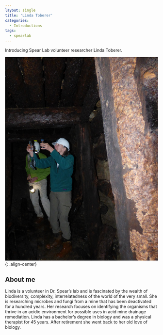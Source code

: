 ```yaml
---
layout: single
title: 'Linda Toberer'
categories: 
  - Introductions
tags:
  - spearlab
---
```


Introducing Spear Lab volunteer researcher Linda Toberer.

![LindaIntro](/images/blog/Linda_bio.JPG){: .align-center}

## About me

Linda is a volunteer in Dr. Spear’s lab and is fascinated by the wealth of biodiversity, complexity, interrelatedness of the world of the very small.  She is researching microbes and fungi from a mine that has been deactivated for a hundred years. Her research focuses on identifying the organisms that thrive in an acidic environment for possible uses in acid mine drainage remediation. Linda has a bachelor’s degree in biology and was a physical therapist for 45 years. After retirement she went back to her old love of biology. 

